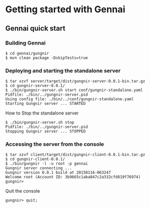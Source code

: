 Getting started with Gennai
===========================

## Gennai quick start

### Building Gennai

    $ cd gennai/gungnir
    $ mvn clean package -DskipTests=true

### Deploying and starting the standalone server

    $ tar xzvf server/target/dist/gungnir-server-0.0.1-bin.tar.gz
    $ cd gungnir-server-0.0.1/
    $ ./bin/gungnir-server.sh start conf/gungnir-standalone.yaml
    Pidfile: ./bin/../gungnir-server.pid
    Using config file: ./bin/../conf/gungnir-standalone.yaml
    Starting Gungnir server ... STARTED

How to Stop the standalone server

    $ ./bin/gungnir-server.sh stop
    Pidfile: ./bin/../gungnir-server.pid
    Stopping Gungnir server ... STOPPED

### Accessing the server from the console

    $ tar xzvf client/target/dist/gungnir-client-0.0.1-bin.tar.gz
    $ cd gungnir-client-0.0.1/
    $ ./bin/gungnir -l -u root -p gennai
    Gungnir server connecting ...
    Gungnir version 0.0.1 build at 20150116-063247
    Welcome root (Account ID: 3b9665c1aba847c2a332cfd819f76974)
    gungnir> 

Quit the console

    gungnir> quit;

